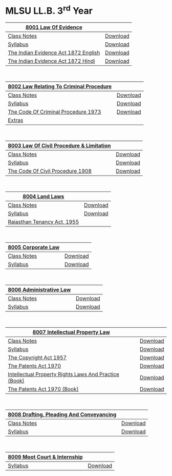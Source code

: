 # MLSU LL.B. 3<sup>rd</sup> Year

| [8001 Law Of Evidence](https://github.com/TuxEducation/mlsu-llb-third-year/tree/main/8001-law-of-evidence) ||
| ------------ | ------------- |
| [Class Notes](https://github.com/TuxEducation/mlsu-llb-third-year/blob/main/8001-law-of-evidence/class/law-of-evidence.pdf) | [Download](https://github.com/TuxEducation/mlsu-llb-third-year/raw/main/8001-law-of-evidence/class/law-of-evidence.pdf) |
| [Syllabus](https://github.com/TuxEducation/mlsu-llb-third-year/blob/main/8001-law-of-evidence/syllabus/8001-law-of-evidence.pdf) | [Download](https://github.com/TuxEducation/mlsu-llb-third-year/raw/main/8001-law-of-evidence/syllabus/8001-law-of-evidence.pdf) |
| [The Indian Evidence Act 1872 English](https://github.com/TuxEducation/mlsu-llb-third-year/blob/main/8001-law-of-evidence/acts/the-indian-evidence-act-1872.pdf) | [Download](https://github.com/TuxEducation/mlsu-llb-third-year/raw/main/8001-law-of-evidence/acts/the-indian-evidence-act-1872.pdf) |
| [The Indian Evidence Act 1872 Hindi](https://github.com/TuxEducation/mlsu-llb-third-year/blob/main/8001-law-of-evidence/acts/the-indian-evidence-act-1872-hindi.pdf) | [Download](https://github.com/TuxEducation/mlsu-llb-third-year/raw/main/8001-law-of-evidence/acts/the-indian-evidence-act-1872-hindi.pdf) |

<br />

| [8002 Law Relating To Criminal Procedure](https://github.com/TuxEducation/mlsu-llb-third-year/tree/main/8002-law-relating-to-criminal-procedure) ||
| ------------ | ------------- |
| [Class Notes](https://github.com/TuxEducation/mlsu-llb-third-year/blob/main/8002-law-relating-to-criminal-procedure/class/law-of-crimes.pdf) | [Download](https://github.com/TuxEducation/mlsu-llb-third-year/raw/main/8002-law-relating-to-criminal-procedure/class/law-of-crimes.pdf) |
| [Syllabus](https://github.com/TuxEducation/mlsu-llb-third-year/blob/main/8002-law-relating-to-criminal-procedure/syllabus/8002-law-relating-to-criminal-procedure.pdf) | [Download](https://github.com/TuxEducation/mlsu-llb-third-year/raw/main/8002-law-relating-to-criminal-procedure/syllabus/8002-law-relating-to-criminal-procedure.pdf)
| [The Code Of Criminal Procedure 1973](https://github.com/TuxEducation/mlsu-llb-third-year/blob/main/8002-law-relating-to-criminal-procedure/acts/the-code-of-criminal-procedure-1973.pdf) | [Download](https://github.com/TuxEducation/mlsu-llb-third-year/raw/main/8002-law-relating-to-criminal-procedure/acts/the-code-of-criminal-procedure-1973.pdf) |
| [Extras](https://github.com/TuxEducation/mlsu-llb-third-year/tree/main/8002-law-relating-to-criminal-procedure/extras) ||

<br />

| [8003 Law Of Civil Procedure & Limitation](https://github.com/TuxEducation/mlsu-llb-third-year/tree/main/8003-law-of-civil-procedure-and-limitation) ||
| ------------ | ------------- |
| [Class Notes](https://github.com/TuxEducation/mlsu-llb-third-year/blob/main/8003-law-of-civil-procedure-and-limitation/class/cpc.pdf) | [Download](https://github.com/TuxEducation/mlsu-llb-third-year/raw/main/8003-law-of-civil-procedure-and-limitation/class/cpc.pdf) |
| [Syllabus](https://github.com/TuxEducation/mlsu-llb-third-year/blob/main/8003-law-of-civil-procedure-and-limitation/syllabus/8003-law-of-civil-procedure-and-limitation.pdf) | [Download](https://github.com/TuxEducation/mlsu-llb-third-year/raw/main/8003-law-of-civil-procedure-and-limitation/syllabus/8003-law-of-civil-procedure-and-limitation.pdf) |
| [The Code Of Civil Procedure 1908](https://github.com/TuxEducation/mlsu-llb-third-year/blob/main/8003-law-of-civil-procedure-and-limitation/acts/the-code-of-civil-procedure-1908.pdf) | [Download](https://github.com/TuxEducation/mlsu-llb-third-year/raw/main/8003-law-of-civil-procedure-and-limitation/acts/the-code-of-civil-procedure-1908.pdf) |

<br />

| [8004 Land Laws](https://github.com/TuxEducation/mlsu-llb-third-year/tree/main/8004-land-laws) ||
| ------------ | ------------- |
| [Class Notes](https://github.com/TuxEducation/mlsu-llb-third-year/blob/main/8004-land-laws/class/land-law.pdf) | [Download](https://github.com/TuxEducation/mlsu-llb-third-year/raw/main/8004-land-laws/class/land-law.pdf) |
| [Syllabus](https://github.com/TuxEducation/mlsu-llb-third-year/blob/main/8004-land-laws/syllabus/8004-land-laws.pdf) | [Download](https://github.com/TuxEducation/mlsu-llb-third-year/raw/main/8004-land-laws/syllabus/8004-land-laws.pdf) |
| [Rajasthan Tenancy Act, 1955](https://raw.githack.com/TuxEducation/mlsu-llb-third-year/main/8004-land-laws/acts/rajasthan-tenancy-act-1955.html?token=GHSAT0AAAAAAB3DARPU3AKNYPHWIL32MIYOY4PGDNA) ||

<br />

| [8005 Corporate Law](https://github.com/TuxEducation/mlsu-llb-third-year/tree/main/8005-corporate-law) ||
| ------------ | ------------- |
| [Class Notes](https://github.com/TuxEducation/mlsu-llb-third-year/blob/main/8005-corporate-law/class/corporate-law.pdf) | [Download](https://github.com/TuxEducation/mlsu-llb-third-year/raw/main/8005-corporate-law/class/corporate-law.pdf) |
| [Syllabus](https://github.com/TuxEducation/mlsu-llb-third-year/blob/main/8005-corporate-law/syllabus/8005-corporate-law.pdf) | [Download](https://github.com/TuxEducation/mlsu-llb-third-year/raw/main/8005-corporate-law/syllabus/8005-corporate-law.pdf) |

<br />

| [8006 Administrative Law](https://github.com/TuxEducation/mlsu-llb-third-year/tree/main/8006-administrative-law) ||
| ------------ | ------------- |
| [Class Notes](https://github.com/TuxEducation/mlsu-llb-third-year/blob/main/8006-administrative-law/class/administrative-law.pdf) | [Download](https://github.com/TuxEducation/mlsu-llb-third-year/raw/main/8006-administrative-law/class/administrative-law.pdf) |
| [Syllabus](https://github.com/TuxEducation/mlsu-llb-third-year/blob/main/8006-administrative-law/syllabus/8006-administrative-law.pdf) | [Download](https://github.com/TuxEducation/mlsu-llb-third-year/raw/main/8006-administrative-law/syllabus/8006-administrative-law.pdf) |

<br />

| [8007 Intellectual Property Law](https://github.com/TuxEducation/mlsu-llb-third-year/tree/main/8007-intellectual-property-law) ||
| ------------ | ------------- |
| [Class Notes](https://github.com/TuxEducation/mlsu-llb-third-year/blob/main/8007-intellectual-property-law/class/ipr.pdf) | [Download](https://github.com/TuxEducation/mlsu-llb-third-year/raw/main/8007-intellectual-property-law/class/ipr.pdf) |
| [Syllabus](https://github.com/TuxEducation/mlsu-llb-third-year/blob/main/8007-intellectual-property-law/syllabus/8007-intellectual-property-law.pdf) | [Download](https://github.com/TuxEducation/mlsu-llb-third-year/raw/main/8007-intellectual-property-law/syllabus/8007-intellectual-property-law.pdf) |
| [The Copyright Act 1957](https://github.com/TuxEducation/mlsu-llb-third-year/blob/main/8007-intellectual-property-law/acts/the-copyright-act-1957.pdf) | [Download](https://github.com/TuxEducation/mlsu-llb-third-year/raw/main/8007-intellectual-property-law/acts/the-copyright-act-1957.pdf) |
| [The Patents Act 1970](https://github.com/TuxEducation/mlsu-llb-third-year/blob/main/8007-intellectual-property-law/acts/the-patents-act-1970.pdf) | [Download](https://github.com/TuxEducation/mlsu-llb-third-year/raw/main/8007-intellectual-property-law/acts/the-patents-act-1970.pdf) |
| [Intellectual Property Rights Laws And Practice (Book)](https://github.com/TuxEducation/mlsu-llb-third-year/blob/main/8007-intellectual-property-law/books/intellectual-property-rights-laws-and-practice.pdf) | [Download](https://github.com/TuxEducation/mlsu-llb-third-year/raw/main/8007-intellectual-property-law/books/intellectual-property-rights-laws-and-practice.pdf) |
| [The Patents Act 1970 (Book)](https://github.com/TuxEducation/mlsu-llb-third-year/blob/main/8007-intellectual-property-law/books/the-patents-act-1970.pdf) | [Download](https://github.com/TuxEducation/mlsu-llb-third-year/raw/main/8007-intellectual-property-law/books/the-patents-act-1970.pdf) |

<br />

| [8008 Drafting, Pleading And Conveyancing](https://github.com/TuxEducation/mlsu-llb-third-year/tree/main/8008-drafting-pleading-and-conveyancing) ||
| ------------ | ------------- |
| [Class Notes](https://github.com/TuxEducation/mlsu-llb-third-year/blob/main/8008-drafting-pleading-and-conveyancing/class/drafting-and-pleeding.pdf) | [Download](https://github.com/TuxEducation/mlsu-llb-third-year/raw/main/8008-drafting-pleading-and-conveyancing/class/drafting-and-pleeding.pdf) |
| [Syllabus](https://github.com/TuxEducation/mlsu-llb-third-year/blob/main/8008-drafting-pleading-and-conveyancing/syllabus/8008-drafting-pleading-and-conveyancing.pdf) | [Download](https://github.com/TuxEducation/mlsu-llb-third-year/raw/main/8008-drafting-pleading-and-conveyancing/syllabus/8008-drafting-pleading-and-conveyancing.pdf) |

<br />

| [8009 Moot Court & Internship](https://github.com/TuxEducation/mlsu-llb-third-year/tree/main/8009-moot-court-and-internship) ||
| ------------ | ------------- |
| [Syllabus](https://github.com/TuxEducation/mlsu-llb-third-year/blob/main/8009-moot-court-and-internship/syllabus/8009-moot-court-and-internship.pdf) | [Download](https://github.com/TuxEducation/mlsu-llb-third-year/raw/main/8009-moot-court-and-internship/syllabus/8009-moot-court-and-internship.pdf) |
